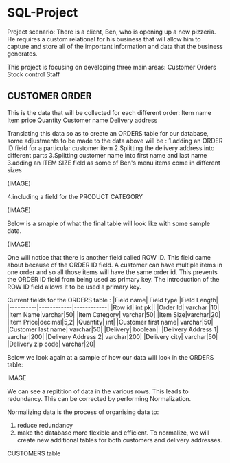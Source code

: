 # SQL-Project
Project scenario: 
There is a client, Ben, who is opening up a new pizzeria. He requires a custom relational for his
business that will allow him to capture and store all of the important information and data that
the business generates.

This project is focusing on developing three main areas:
Customer Orders
Stock control
Staff

## CUSTOMER ORDER
This is the data that will be collected for each different order:
Item name
Item price
Quantity
Customer name
Delivery address

Translating this data so as to create an ORDERS table for our database, some adjustments to be made
to the data above will be :
1.adding an ORDER ID field for a particular customer item
2.Splitting the delivery address into different parts
3.Splitting customer name into first name and last name
3.adding an ITEM SIZE field as some of Ben's menu items come in different sizes

(IMAGE)

4.including a field for the PRODUCT CATEGORY 

(IMAGE)

Below is a smaple of what the final table will look like with some sample data. 

(IMAGE)

One will notice that there is another field called ROW ID. This field came about because of the 
ORDER ID field. A customer can have multiple items in one order and so all those items will have
the same order id. This prevents the ORDER ID field from being used as primary key. The
introduction of the ROW ID field allows it to be used a primary key.

Current fields for the ORDERS table :
|Field name| Field type |Field Length|
|----------|------------|------------|
|Row id| int pk||
|Order Id| varchar |10|
|Item Name|varchar|50|
|Item Category| varchar|50|
|Item Size|varchar|20|
|Item Price|decimal|5,2|
|Quantity| int|
|Customer first name| varchar|50|
|Customer last name| varchar|50|
|Delivery| boolean||
|Delivery Address 1| varchar|200|
|Delivery Address 2| varchar|200|
|Delivery city| varchar|50|
|Delivery zip code| varchar|20|

Below we look again at a sample of how our data will look in the ORDERS table:

IMAGE

We can see a repitition of data in the various rows. This leads to redundancy. This can be
corrected by performing Normalization.

Normalizing data is the process of organising data to:
1. reduce redundancy
2. make the database more flexible and efficient.
To normalize, we will create new additional tables for both customers and delivery addresses.

CUSTOMERS table





